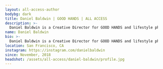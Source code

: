```yaml
---
layout: all-access-author
bodybg: dark
title: Daniel Baldwin | GOOD HANDS | ALL ACCESS
description: >-
  Daniel Baldwin is a Creative Director for GOOD HANDS and lifestyle photographer working with clients in the music industry and fashion space.
name: Daniel Baldwin
bio: >-
  Daniel Baldwin is a Creative Director for GOOD HANDS and lifestyle photographer working with clients in the music industry and fashion space.
location: San Francisco, CA
instagram: https://instagram.com/danielbaldwin
since: November, 2018
headshot: /assets/all-access/daniel-baldwin/profile.jpg
---
```


